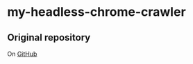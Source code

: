 # my-headless-chrome-crawler

## Original repository

On [GitHub](https://github.com/yujiosaka/headless-chrome-crawler)
